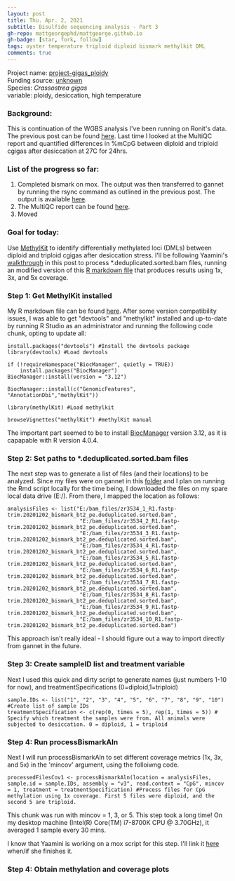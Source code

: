 ```yaml
---
layout: post
title: Thu. Apr. 2, 2021
subtitle: Bisulfide sequencing analysis - Part 3
gh-repo: mattgeorgephd/mattgeorge.github.io
gh-badge: [star, fork, follow]
tags: oyster temperature triploid diploid bismark methylkit DML
comments: true
---
```


Project name: [project-gigas_ploidy](https://github.com/mattgeorgephd/project-gigas_ploidy) <br />
Funding source: [unknown]() <br />
Species: *Crassostrea gigas* <br />
variable: ploidy, desiccation, high temperature <br />

### Background:
This is continuation of the WGBS analysis I've been running on Ronit's data. The previous post can be found [here](https://mattgeorgephd.github.io/cgigas-ploidy-desiccation-WGBS-analysis-Part-2/). Last time I looked at the MultiQC report and quantified differences in %mCpG between diploid and triploid cgigas after desiccation at 27C for 24hrs.

### List of the progress so far:
1. Completed bismark on mox. The output was then transferred to gannet by running the rsync command as outlined in the previous post. The output is available [here](https://gannet.fish.washington.edu/panopea/030521-ronrosM/).
2. The MultiQC report can be found [here](https://gannet.fish.washington.edu/cgigas-ploidy/globalmeth/030521-ronrosM/030521-ronrosM/multiqc_report.html).
3. Moved

### Goal for today:
Use [MethylKit](https://bioconductor.org/packages/release/bioc/vignettes/methylKit/inst/doc/methylKit.html) to identify differentially methylated loci (DMLs) between diploid and triploid cgigas after desiccation stress. I'll be following Yaamini's [walkthrough](https://yaaminiv.github.io/DML-Analysis-Part13/) in this post to process *.deduplicated.sorted.bam files, running an modified version of this [R markdown file](https://github.com/RobertsLab/project-virginica-oa/blob/master/analyses/2018-10-11-MethylKit-Parameter-Testing/2018-10-11-MethylKit-Parameter-Testing.Rmd) that produces results using 1x, 3x, and 5x coverage.

### Step 1: Get MethylKit installed
My R markdown file can be found [here](https://github.com/mattgeorgephd/project-gigas_ploidy/blob/master/bisulfide_analysis/WGBS/WGBS_cgigas_ploidy_Methylkit.Rmd). After some version compatibility issues, I was able to get "devtools" and "methylkit" installed and up-to-date by running R Studio as an administrator and running the following code chunk, opting to update all:

```{r}
install.packages("devtools") #Install the devtools package
library(devtools) #Load devtools

if (!requireNamespace("BiocManager", quietly = TRUE))
    install.packages("BiocManager")
BiocManager::install(version = "3.12")

BiocManager::install(c("GenomicFeatures", "AnnotationDbi","methylKit"))

library(methylKit) #Load methylkit

browseVignettes("methylKit") #methylKit manual
```
The important part seemed to be to install [BiocManager](https://bioconductor.org/packages/release/bioc/html/methylKit.html) version 3.12, as it is capapable with R version 4.0.4.

### Step 2: Set paths to *.deduplicated.sorted.bam files

The next step was to generate a list of files (and their locations) to be analyzed. Since my files were on gannet in this [folder](https://gannet.fish.washington.edu/panopea/030521-ronrosM/) and I plan on running the Rmd script locally for the time being, I downloaded the files on my spare local data drive (E:/). From there, I mapped the location as follows:

```{r}
analysisFiles <- list("E:/bam_files/zr3534_1_R1.fastp-trim.20201202_bismark_bt2_pe.deduplicated.sorted.bam",
                       "E:/bam_files/zr3534_2_R1.fastp-trim.20201202_bismark_bt2_pe.deduplicated.sorted.bam",
                       "E:/bam_files/zr3534_3_R1.fastp-trim.20201202_bismark_bt2_pe.deduplicated.sorted.bam",
                       "E:/bam_files/zr3534_4_R1.fastp-trim.20201202_bismark_bt2_pe.deduplicated.sorted.bam",
                       "E:/bam_files/zr3534_5_R1.fastp-trim.20201202_bismark_bt2_pe.deduplicated.sorted.bam",
                       "E:/bam_files/zr3534_6_R1.fastp-trim.20201202_bismark_bt2_pe.deduplicated.sorted.bam",
                       "E:/bam_files/zr3534_7_R1.fastp-trim.20201202_bismark_bt2_pe.deduplicated.sorted.bam",
                       "E:/bam_files/zr3534_8_R1.fastp-trim.20201202_bismark_bt2_pe.deduplicated.sorted.bam",
                       "E:/bam_files/zr3534_9_R1.fastp-trim.20201202_bismark_bt2_pe.deduplicated.sorted.bam",
                       "E:/bam_files/zr3534_10_R1.fastp-trim.20201202_bismark_bt2_pe.deduplicated.sorted.bam")

```

This approach isn't really ideal - I should figure out a way to import directly from gannet in the future.

### Step 3: Create sampleID list and treatment variable

Next I used this quick and dirty script to generate names (just numbers 1-10 for now), and treatmentSpecifications (0=diploid,1=triploid)

```{r}
sample.IDs <- list("1", "2", "3", "4", "5", "6", "7", "8", "9", "10") #Create list of sample IDs
treatmentSpecification <- c(rep(0, times = 5), rep(1, times = 5)) # Specify which treatment the samples were from. All animals were subjected to desiccation. 0 = diploid, 1 = triploid
```

### Step 4: Run processBismarkAln

Next I will run processBismarkAln to set different coverage metrics (1x, 3x, and 5x) in the 'mincov' argument, using the folloiwng code.

```{r}
processedFilesCov1 <- processBismarkAln(location = analysisFiles, sample.id = sample.IDs, assembly = "v3", read.context = "CpG", mincov = 1, treatment = treatmentSpecification) #Process files for CpG methylation using 1x coverage. First 5 files were diploid, and the second 5 are triploid.
```
This chunk was run with mincov = 1, 3, or 5. This step took a long time! On my desktop machine (Intel(R) Core(TM) i7-8700K CPU @ 3.70GHz), it averaged 1 sample every 30 mins.

I know that Yaamini is working on a mox script for this step. I'll link it [here]() when/if she finishes it.

### Step 4: Obtain methylation and coverage plots
